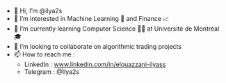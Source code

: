 - 👋 Hi, I’m @ilya2s
- 👀 I’m interested in Machine Learning 🧠 and Finance 📈
- 🌱 I’m currently learning Computer Science 👨‍💻 at Université de Montréal 🎓
- 💞️ I’m looking to collaborate on algorithmic trading projects
- 📫 How to reach me :
  - LinkedIn :  www.linkedin.com/in/elouazzani-ilyass
  - Telegram : @Ilya2s

<!---
ilya2s/ilya2s is a ✨ special ✨ repository because its `README.md` (this file) appears on your GitHub profile.
You can click the Preview link to take a look at your changes.
--->
